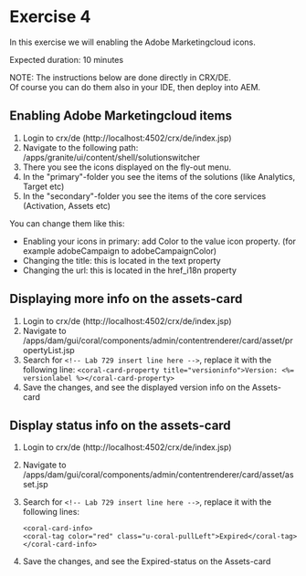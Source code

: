 # Exercise 4

In this exercise we will enabling the Adobe Marketingcloud icons.

Expected duration: 10 minutes

NOTE: The instructions below are done directly in CRX/DE.  
Of course you can do them also in your IDE, then deploy into AEM.

## Enabling Adobe Marketingcloud items

1. Login to crx/de (http://localhost:4502/crx/de/index.jsp)
2. Navigate to the following path: /apps/granite/ui/content/shell/solutionswitcher
3. There you see the icons displayed on the fly-out menu.
4. In the "primary"-folder you see the items of the solutions (like Analytics, Target etc)
5. In the "secondary"-folder you see the items of the core services (Activation, Assets etc)

You can change them like this:
- Enabling your icons in primary: add Color to the value icon property. (for example adobeCampaign to adobeCampaignColor)
- Changing the title: this is located in the text property
- Changing the url: this is located in the href_i18n property

## Displaying more info on the assets-card

 1. Login to crx/de (http://localhost:4502/crx/de/index.jsp)
 2. Navigate to /apps/dam/gui/coral/components/admin/contentrenderer/card/asset/propertyList.jsp
 3. Search for `<!-- Lab 729 insert line here -->`, replace it with the following line:
 `<coral-card-property title="versioninfo">Version: <%= versionlabel %></coral-card-property>`  
 4. Save the changes, and see the displayed version info on the Assets-card

## Display status info on the assets-card

1. Login to crx/de (http://localhost:4502/crx/de/index.jsp)
2. Navigate to /apps/dam/gui/coral/components/admin/contentrenderer/card/asset/asset.jsp
3. Search for `<!-- Lab 729 insert line here -->`, replace it with the following lines:

    `<coral-card-info>`  
      `<coral-tag color="red" class="u-coral-pullLeft">Expired</coral-tag>`  
    `</coral-card-info>`

4. Save the changes, and see the Expired-status on the Assets-card
